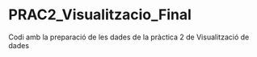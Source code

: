 # PRAC2_Visualitzacio_Final
Codi amb la preparació de les dades de la pràctica 2 de Visualització de dades
